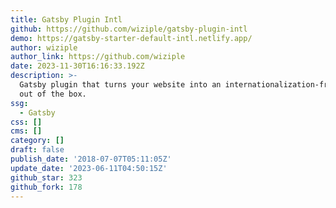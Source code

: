 ```yaml
---
title: Gatsby Plugin Intl
github: https://github.com/wiziple/gatsby-plugin-intl
demo: https://gatsby-starter-default-intl.netlify.app/
author: wiziple
author_link: https://github.com/wiziple
date: 2023-11-30T16:16:33.192Z
description: >-
  Gatsby plugin that turns your website into an internationalization-framework
  out of the box.
ssg:
  - Gatsby
css: []
cms: []
category: []
draft: false
publish_date: '2018-07-07T05:11:05Z'
update_date: '2023-06-11T04:50:15Z'
github_star: 323
github_fork: 178
---
```

